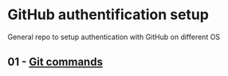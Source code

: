 # GitHub authentification setup
General repo to setup authentication with GitHub on different OS

## 01 - [Git commands](docs/01-git-commands.md)

##
